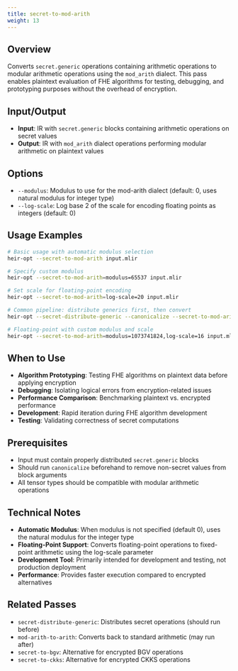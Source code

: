 ```yaml
---
title: secret-to-mod-arith
weight: 13
---
```


## Overview

Converts `secret.generic` operations containing arithmetic operations to modular
arithmetic operations using the `mod_arith` dialect. This pass enables plaintext
evaluation of FHE algorithms for testing, debugging, and prototyping purposes
without the overhead of encryption.

## Input/Output

- **Input**: IR with `secret.generic` blocks containing arithmetic operations on
  secret values
- **Output**: IR with `mod_arith` dialect operations performing modular
  arithmetic on plaintext values

## Options

- `--modulus`: Modulus to use for the mod-arith dialect (default: 0, uses
  natural modulus for integer type)
- `--log-scale`: Log base 2 of the scale for encoding floating points as
  integers (default: 0)

## Usage Examples

```bash
# Basic usage with automatic modulus selection
heir-opt --secret-to-mod-arith input.mlir

# Specify custom modulus
heir-opt --secret-to-mod-arith=modulus=65537 input.mlir

# Set scale for floating-point encoding
heir-opt --secret-to-mod-arith=log-scale=20 input.mlir

# Common pipeline: distribute generics first, then convert
heir-opt --secret-distribute-generic --canonicalize --secret-to-mod-arith input.mlir

# Floating-point with custom modulus and scale
heir-opt --secret-to-mod-arith=modulus=1073741824,log-scale=16 input.mlir
```

## When to Use

- **Algorithm Prototyping**: Testing FHE algorithms on plaintext data before
  applying encryption
- **Debugging**: Isolating logical errors from encryption-related issues
- **Performance Comparison**: Benchmarking plaintext vs. encrypted performance
- **Development**: Rapid iteration during FHE algorithm development
- **Testing**: Validating correctness of secret computations

## Prerequisites

- Input must contain properly distributed `secret.generic` blocks
- Should run `canonicalize` beforehand to remove non-secret values from block
  arguments
- All tensor types should be compatible with modular arithmetic operations

## Technical Notes

- **Automatic Modulus**: When modulus is not specified (default 0), uses the
  natural modulus for the integer type
- **Floating-Point Support**: Converts floating-point operations to fixed-point
  arithmetic using the log-scale parameter
- **Development Tool**: Primarily intended for development and testing, not
  production deployment
- **Performance**: Provides faster execution compared to encrypted alternatives

## Related Passes

- `secret-distribute-generic`: Distributes secret operations (should run before)
- `mod-arith-to-arith`: Converts back to standard arithmetic (may run after)
- `secret-to-bgv`: Alternative for encrypted BGV operations
- `secret-to-ckks`: Alternative for encrypted CKKS operations
